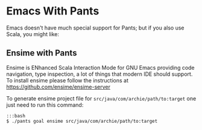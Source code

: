 Emacs With Pants
================

Emacs doesn't have much special support for Pants; but if you
also use Scala, you might like:

Ensime with Pants
-----------------

Ensime is ENhanced Scala Interaction Mode for GNU Emacs providing code
navigation, type inspection, a lot of things that modern IDE should
support. To install ensime please follow the instructions at
<https://github.com/ensime/ensime-server>

To generate ensime project file for `src/java/com/archie/path/to:target`
one just need to run this command:

    :::bash
    $ ./pants goal ensime src/java/com/archie/path/to:target

